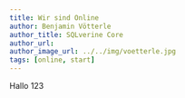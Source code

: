 ```yaml
---
title: Wir sind Online
author: Benjamin Vötterle
author_title: SQLverine Core
author_url: 
author_image_url: ../../img/voetterle.jpg
tags: [online, start]
---
```



Hallo 123
